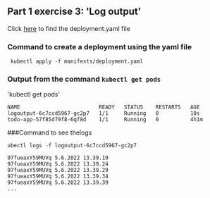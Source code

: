 ## Part 1 exercise 3: 'Log output'

Click [here](https://github.com/sainioan/Apps/blob/main/Log%20output/manifests/deployment.yaml) to find the deployment.yaml file  

### Command to create a deployment using the yaml file
` kubectl apply -f manifests/deployment.yaml`
### Output from the command `kubectl get pods`
'kubectl get pods'
```
NAME                         READY   STATUS    RESTARTS   AGE
logoutput-6c7ccd5967-gc2p7   1/1     Running   0          10s
todo-app-57f85d79f8-6qf8d    1/1     Running   0          4h1m
```



###Command to see thelogs

`ubectl logs -f logoutput-6c7ccd5967-gc2p7 `

```
97fueaxY59MUVq 5.6.2022 13.39.19
97fueaxY59MUVq 5.6.2022 13.39.24
97fueaxY59MUVq 5.6.2022 13.39.29
97fueaxY59MUVq 5.6.2022 13.39.34
97fueaxY59MUVq 5.6.2022 13.39.39
...
